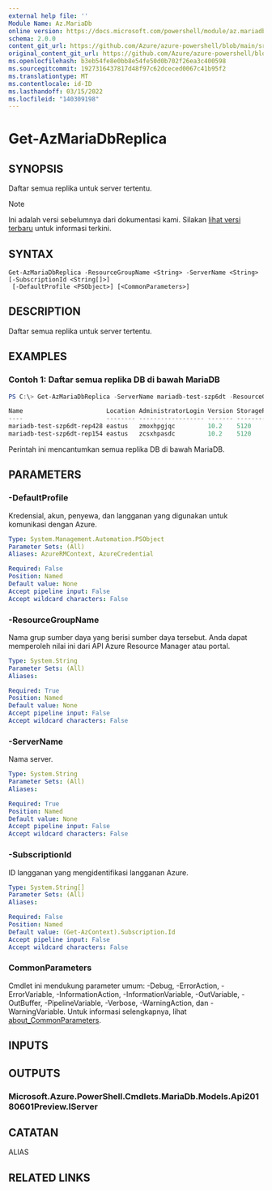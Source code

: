 ```yaml
---
external help file: ''
Module Name: Az.MariaDb
online version: https://docs.microsoft.com/powershell/module/az.mariadb/get-azmariadbreplica
schema: 2.0.0
content_git_url: https://github.com/Azure/azure-powershell/blob/main/src/MariaDb/help/Get-AzMariaDbReplica.md
original_content_git_url: https://github.com/Azure/azure-powershell/blob/main/src/MariaDb/help/Get-AzMariaDbReplica.md
ms.openlocfilehash: b3eb54fe8e0bb8e54fe50d0b702f26ea3c400598
ms.sourcegitcommit: 1927316437817d48f97c62dceced0067c41b95f2
ms.translationtype: MT
ms.contentlocale: id-ID
ms.lasthandoff: 03/15/2022
ms.locfileid: "140309198"
---
```

# Get-AzMariaDbReplica

## SYNOPSIS
Daftar semua replika untuk server tertentu.

> [!NOTE]
>Ini adalah versi sebelumnya dari dokumentasi kami. Silakan [lihat versi terbaru](/powershell/module/az.mariadb/get-azmariadbreplica) untuk informasi terkini.

## SYNTAX

```
Get-AzMariaDbReplica -ResourceGroupName <String> -ServerName <String> [-SubscriptionId <String[]>]
 [-DefaultProfile <PSObject>] [<CommonParameters>]
```

## DESCRIPTION
Daftar semua replika untuk server tertentu.

## EXAMPLES

### Contoh 1: Daftar semua replika DB di bawah MariaDB
```powershell
PS C:\> Get-AzMariaDbReplica -ServerName mariadb-test-szp6dt -ResourceGroupName mariadb-test-qu5ov0

Name                       Location AdministratorLogin Version StorageProfileStorageMb SkuName   SkuTier        SslEnforcement
----                       -------- ------------------ ------- ----------------------- -------   -------        --------------
mariadb-test-szp6dt-rep428 eastus   zmoxhpgjqc         10.2    5120                    GP_Gen5_4 GeneralPurpose Enabled
mariadb-test-szp6dt-rep154 eastus   zcsxhpasdc         10.2    5120                    GP_Gen5_4 GeneralPurpose Enabled
```

Perintah ini mencantumkan semua replika DB di bawah MariaDB.

## PARAMETERS

### -DefaultProfile
Kredensial, akun, penyewa, dan langganan yang digunakan untuk komunikasi dengan Azure.

```yaml
Type: System.Management.Automation.PSObject
Parameter Sets: (All)
Aliases: AzureRMContext, AzureCredential

Required: False
Position: Named
Default value: None
Accept pipeline input: False
Accept wildcard characters: False
```

### -ResourceGroupName
Nama grup sumber daya yang berisi sumber daya tersebut.
Anda dapat memperoleh nilai ini dari API Azure Resource Manager atau portal.

```yaml
Type: System.String
Parameter Sets: (All)
Aliases:

Required: True
Position: Named
Default value: None
Accept pipeline input: False
Accept wildcard characters: False
```

### -ServerName
Nama server.

```yaml
Type: System.String
Parameter Sets: (All)
Aliases:

Required: True
Position: Named
Default value: None
Accept pipeline input: False
Accept wildcard characters: False
```

### -SubscriptionId
ID langganan yang mengidentifikasi langganan Azure.

```yaml
Type: System.String[]
Parameter Sets: (All)
Aliases:

Required: False
Position: Named
Default value: (Get-AzContext).Subscription.Id
Accept pipeline input: False
Accept wildcard characters: False
```

### CommonParameters
Cmdlet ini mendukung parameter umum: -Debug, -ErrorAction, -ErrorVariable, -InformationAction, -InformationVariable, -OutVariable, -OutBuffer, -PipelineVariable, -Verbose, -WarningAction, dan -WarningVariable. Untuk informasi selengkapnya, lihat [about_CommonParameters](http://go.microsoft.com/fwlink/?LinkID=113216).

## INPUTS

## OUTPUTS

### Microsoft.Azure.PowerShell.Cmdlets.MariaDb.Models.Api20180601Preview.IServer

## CATATAN

ALIAS

## RELATED LINKS

